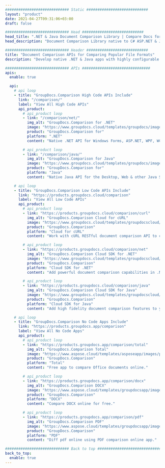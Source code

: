 ```yaml
---
############################# Static ############################
layout: "product"
date: 2021-04-27T09:31:06+03:00
draft: false

############################# Head ############################
head_title: ".NET & Java Document Comparison Library | Compare Docs for Text & Style"
head_description: "Document Comparison Library native to C# ASP.NET & Java. Compare style & content for difference to identify changes among compared files of supported formats."

############################# Header ############################
title: "Document Comparison APIs for Comparing Popular File Formats"
description: "Develop native .NET & Java apps with highly configurable comparison features. Compare files, their content & text style between similar document formats."

############################# APIs ###############################
apis:
  enable: true

  api:
    # api loop
    - title: "GroupDocs.Comparison High Code APIs Include"
      link: "/comparison/"
      label: "View All High Code APIs"
      api_product:
        # api_product loop
        - link: "/comparison/net/"
          img_alt: "GroupDocs.Comparison for .NET"
          image: "https://www.groupdocs.cloud/templates/groupdocs/images/product-logos/groupdocs-comparison-net.png"
          product: "GroupDocs.Comparison for"
          platform: ".NET"
          content: "Native .NET API for Windows Forms, ASP.NET, WPF, WCF & other .NET Framework based applications."

        # api_product loop
        - link: "/comparison/java/"
          img_alt: "GroupDocs.Comparison for Java"
          image: "https://www.groupdocs.cloud/templates/groupdocs/images/product-logos/groupdocs-comparison-java.png"
          product: "GroupDocs.Comparison for"
          platform: "Java"
          content: "Native Java API for the Desktop, Web & other Java SE or EE based applications."

    # api loop
    - title: "GroupDocs.Comparison Low Code APIs Include"
      link: "https://products.groupdocs.cloud/comparison"
      label: "View All Low Code APIs"
      api_product:
        # api_product loop
        - link: "https://products.groupdocs.cloud/comparison/curl"
          img_alt: "GroupDocs.Comparison Cloud for cURL"
          image: "https://www.groupdocs.cloud/templates/groupdocscloud/images/sdk/272x272/groupdocs_comparison-for-curl.png"
          product: "GroupDocs.Comparison"
          platform: "Cloud for cURL"
          content: "Work with cURL RESTful document comparison API to compare Word, Excel, PowerPoint and other popular file formats."

        # api_product loop
        - link: "https://products.groupdocs.cloud/comparison/net"
          img_alt: "GroupDocs.Comparison Cloud SDK for .NET"
          image: "https://www.groupdocs.cloud/templates/groupdocscloud/images/sdk/272x272/groupdocs_comparison-for-net.png"
          product: "GroupDocs.Comparison"
          platform: "Cloud SDK for .NET"
          content: "Add powerful document comparison capabilities in .NET applications using Cloud SDK for .NET. Compare DOCX, XLSX, PPTX and more."

        # api_product loop
        - link: "https://products.groupdocs.cloud/comparison/java"
          img_alt: "GroupDocs.Comparison Cloud SDK for Java"
          image: "https://www.groupdocs.cloud/templates/groupdocscloud/images/sdk/272x272/groupdocs_comparison-for-java.png"
          product: "GroupDocs.Comparison"
          platform: "Cloud SDK for Java"
          content: "Add high fidelity document comparison features to your java applications with specially designed document comparison SDK for Java."

    # api loop
    - title: "GroupDocs.Comparison No Code Apps Include"
      link: "https://products.groupdocs.app/comparison"
      label: "View All No Code Apps"
      api_product:
        # api_product loop
        - link: "https://products.groupdocs.app/comparison/total"
          img_alt: "GroupDocs.Comparison Total"
          image: "https://www.aspose.cloud/templates/asposeapp/images/products/logo/aspose_comparison-app.png"
          product: "GroupDocs.Comparison"
          platform: "Total"
          content: "Free app to compare Office documents online."

        # api_product loop
        - link: "https://products.groupdocs.app/comparison/docx"
          img_alt: "GroupDocs.Comparison DOCX"
          image: "https://www.aspose.cloud/templates/groupdocsapp/images/products/logo/groupdocs_words-app.png"
          product: "GroupDocs.Comparison"
          platform: "DOCX"
          content: "Compare DOCX online for free."

        # api_product loop
        - link: "https://products.groupdocs.app/comparison/pdf"
          img_alt: "GroupDocs.Comparison PDF"
          image: "https://www.aspose.cloud/templates/groupdocsapp/images/products/logo/groupdocs_pdf-app.png"
          product: "GroupDocs.Comparison"
          platform: "PDF"
          content: "Diff pdf online using PDF comparison online app."

############################# Back to top ###############################
back_to_top:
  enable: true
---
```


